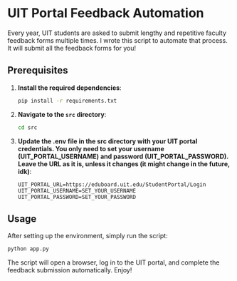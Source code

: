 # UIT Portal Feedback Automation

Every year, UIT students are asked to submit lengthy and repetitive faculty feedback forms multiple times. I wrote this script to automate that process. It will submit all the feedback forms for you!

## Prerequisites

1. **Install the required dependencies**:

   ```bash
   pip install -r requirements.txt
   ```

2. **Navigate to the `src` directory**:

   ```bash
   cd src
   ```

3. **Update the .env file in the src directory with your UIT portal credentials. You only need to set your username (UIT_PORTAL_USERNAME) and password (UIT_PORTAL_PASSWORD). Leave the URL as it is, unless it changes (it might change in the future, idk)**:

   ```
   UIT_PORTAL_URL=https://eduboard.uit.edu/StudentPortal/Login
   UIT_PORTAL_USERNAME=SET_YOUR_USERNAME
   UIT_PORTAL_PASSWORD=SET_YOUR_PASSWORD
   ```

## Usage

After setting up the environment, simply run the script:

```bash
python app.py
```

The script will open a browser, log in to the UIT portal, and complete the feedback submission automatically. Enjoy!

